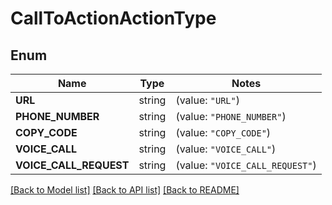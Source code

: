 # CallToActionActionType

## Enum

Name | Type | Notes
------------ | ------------- | -------------
**URL** | string | (value: `"URL"`)
**PHONE_NUMBER** | string | (value: `"PHONE_NUMBER"`)
**COPY_CODE** | string | (value: `"COPY_CODE"`)
**VOICE_CALL** | string | (value: `"VOICE_CALL"`)
**VOICE_CALL_REQUEST** | string | (value: `"VOICE_CALL_REQUEST"`)


[[Back to Model list]](../README.md#documentation-for-models) [[Back to API list]](../README.md#documentation-for-api-endpoints) [[Back to README]](../README.md)


